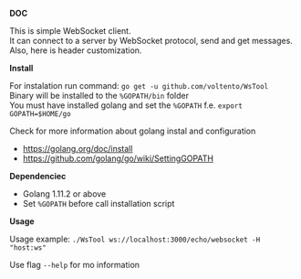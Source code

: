 **DOC**

This is simple WebSocket client.<br/>
It can connect to a server by WebSocket protocol, send and get messages.<br/>
Also, here is header customization.

**Install**
  
For instalation run command: `go get -u github.com/voltento/WsTool`<br/>
Binary will be installed to the `%GOPATH/bin` folder<br/>
You must have installed golang and set the `%GOPATH` f.e. `export GOPATH=$HOME/go`

Check for more information about golang instal and configuration
- https://golang.org/doc/install 
- https://github.com/golang/go/wiki/SettingGOPATH

**Dependenciec**
- Golang 1.11.2 or above
- Set `%GOPATH` before call installation script

**Usage**

Usage example: `./WsTool ws://localhost:3000/echo/websocket -H "host:ws"`

Use flag `--help` for mo information

